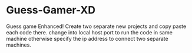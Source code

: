 # Guess-Gamer-XD
Guess game Enhanced!
Create two separate new projects and copy paste each code there.
change into local host port to run the code in same machine otherwise specify the ip address to connect two separate machines.

